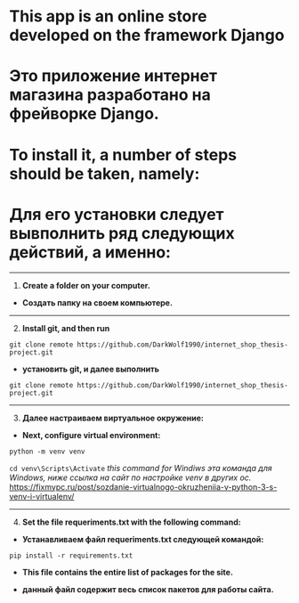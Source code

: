 # This app is an online store developed on the framework Django
# Это приложение интернет магазина разработано на фрейворке Django.

# To install it, a number of steps should be taken, namely:
#  Для его установки следует вывполнить ряд следующих действий, а именно:

---

1. __Create a folder on your computer.__
- __Создать папку на своем компьютере.__

---

2. __Install git, and then run__

```git clone remote https://github.com/DarkWolf1990/internet_shop_thesis-project.git```

- __установить git, и далее выполнить__ 

```git clone remote https://github.com/DarkWolf1990/internet_shop_thesis-project.git```

---
3. __Далее настраиваем виртуальное окружение:__

- __Next, configure virtual environment:__

```python -m venv venv```

```cd venv\Scripts\Activate```
 *this command for Windiws* 
 *эта команда для Windows, ниже ссылка на сайт по настройке venv в других ос.*
https://fixmypc.ru/post/sozdanie-virtualnogo-okruzheniia-v-python-3-s-venv-i-virtualenv/ 
_____________

4. __Set the file requeriments.txt with the following command:__

 - __Устанавливаем файл requeriments.txt  следующей командой:__

 ``` pip install -r requirements.txt ``` 

 - __This file contains the entire list of packages for the site.__

 - __данный файл содержит весь список пакетов для работы сайта.__  